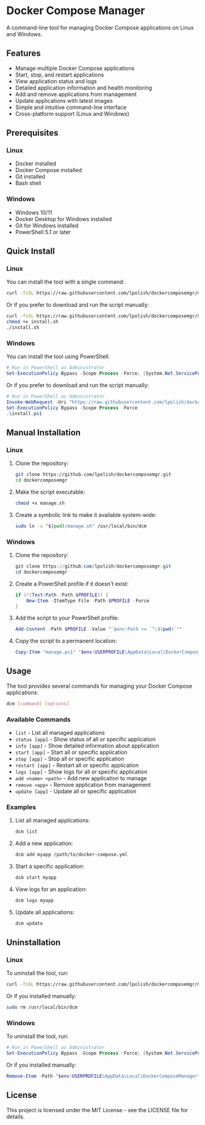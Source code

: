 # Docker Compose Manager

A command-line tool for managing Docker Compose applications on Linux and Windows.

## Features

- Manage multiple Docker Compose applications
- Start, stop, and restart applications
- View application status and logs
- Detailed application information and health monitoring
- Add and remove applications from management
- Update applications with latest images
- Simple and intuitive command-line interface
- Cross-platform support (Linux and Windows)

## Prerequisites

### Linux
- Docker installed
- Docker Compose installed
- Git installed
- Bash shell

### Windows
- Windows 10/11
- Docker Desktop for Windows installed
- Git for Windows installed
- PowerShell 5.1 or later

## Quick Install

### Linux
You can install the tool with a single command:

```bash
curl -fsSL https://raw.githubusercontent.com/lpolish/dockercomposemgr/main/install.sh | bash
```

Or if you prefer to download and run the script manually:

```bash
curl -fsSL https://raw.githubusercontent.com/lpolish/dockercomposemgr/main/install.sh -o install.sh
chmod +x install.sh
./install.sh
```

### Windows
You can install the tool using PowerShell:

```powershell
# Run in PowerShell as Administrator
Set-ExecutionPolicy Bypass -Scope Process -Force; [System.Net.ServicePointManager]::SecurityProtocol = [System.Net.ServicePointManager]::SecurityProtocol -bor 3072; iex ((New-Object System.Net.WebClient).DownloadString('https://raw.githubusercontent.com/lpolish/dockercomposemgr/main/install.ps1'))
```

Or if you prefer to download and run the script manually:

```powershell
# Run in PowerShell as Administrator
Invoke-WebRequest -Uri "https://raw.githubusercontent.com/lpolish/dockercomposemgr/main/install.ps1" -OutFile "install.ps1"
Set-ExecutionPolicy Bypass -Scope Process -Force
.\install.ps1
```

## Manual Installation

### Linux
1. Clone the repository:
   ```bash
   git clone https://github.com/lpolish/dockercomposemgr.git
   cd dockercomposemgr
   ```

2. Make the script executable:
   ```bash
   chmod +x manage.sh
   ```

3. Create a symbolic link to make it available system-wide:
   ```bash
   sudo ln -s "$(pwd)/manage.sh" /usr/local/bin/dcm
   ```

### Windows
1. Clone the repository:
   ```powershell
   git clone https://github.com/lpolish/dockercomposemgr.git
   cd dockercomposemgr
   ```

2. Create a PowerShell profile if it doesn't exist:
   ```powershell
   if (!(Test-Path -Path $PROFILE)) {
       New-Item -ItemType File -Path $PROFILE -Force
   }
   ```

3. Add the script to your PowerShell profile:
   ```powershell
   Add-Content -Path $PROFILE -Value "`$env:Path += `";$(pwd)`""
   ```

4. Copy the script to a permanent location:
   ```powershell
   Copy-Item "manage.ps1" "$env:USERPROFILE\AppData\Local\DockerComposeManager\dcm.ps1"
   ```

## Usage

The tool provides several commands for managing your Docker Compose applications:

```bash
dcm [command] [options]
```

### Available Commands

- `list` - List all managed applications
- `status [app]` - Show status of all or specific application
- `info [app]` - Show detailed information about application
- `start [app]` - Start all or specific application
- `stop [app]` - Stop all or specific application
- `restart [app]` - Restart all or specific application
- `logs [app]` - Show logs for all or specific application
- `add <name> <path>` - Add new application to manage
- `remove <app>` - Remove application from management
- `update [app]` - Update all or specific application

### Examples

1. List all managed applications:
   ```bash
   dcm list
   ```

2. Add a new application:
   ```bash
   dcm add myapp /path/to/docker-compose.yml
   ```

3. Start a specific application:
   ```bash
   dcm start myapp
   ```

4. View logs for an application:
   ```bash
   dcm logs myapp
   ```

5. Update all applications:
   ```bash
   dcm update
   ```

## Uninstallation

### Linux
To uninstall the tool, run:

```bash
curl -fsSL https://raw.githubusercontent.com/lpolish/dockercomposemgr/main/install.sh | bash -s uninstall
```

Or if you installed manually:

```bash
sudo rm /usr/local/bin/dcm
```

### Windows
To uninstall the tool, run:

```powershell
# Run in PowerShell as Administrator
Set-ExecutionPolicy Bypass -Scope Process -Force; [System.Net.ServicePointManager]::SecurityProtocol = [System.Net.ServicePointManager]::SecurityProtocol -bor 3072; iex ((New-Object System.Net.WebClient).DownloadString('https://raw.githubusercontent.com/lpolish/dockercomposemgr/main/install.ps1')) -ArgumentList "uninstall"
```

Or if you installed manually:

```powershell
Remove-Item -Path "$env:USERPROFILE\AppData\Local\DockerComposeManager" -Recurse -Force
```

## License

This project is licensed under the MIT License - see the LICENSE file for details. 
